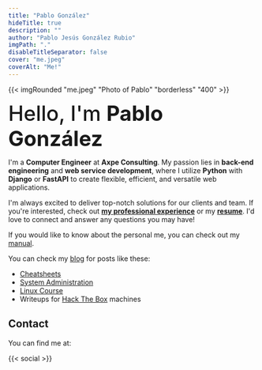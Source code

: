 ```yaml
---
title: "Pablo González"
hideTitle: true
description: ""
author: "Pablo Jesús González Rubio"
imgPath: "."
disableTitleSeparator: false
cover: "me.jpeg"
coverAlt: "Me!"
---
```


{{< imgRounded "me.jpeg" "Photo of Pablo" "borderless" "400" >}}

<span style="font-size:3em; font-weight:500">Hello, I'm **Pablo González**</span>

I'm a **Computer Engineer** at **Axpe Consulting**. My passion lies in **back-end engineering** and **web service development**, where I utilize **Python** with **Django** or **FastAPI** to create flexible, efficient, and versatile web applications.

I'm always excited to deliver top-notch solutions for our clients and team. If you're interested, check out **[my professional experience](/professional-experience)** or my **[resume](/resume.pdf)**. I'd love to connect and answer any questions you may have!

If you would like to know about the personal me, you can check out my [manual](https://manual.pablogonzalez.me).

You can check my [blog](/posts) for posts like these:

* [Cheatsheets](tags/cheatsheet/)
* [System Administration](tags/sysadmin/)
* [Linux Course](tags/linux/)
* Writeups for [Hack The Box](writeups/htb/) machines

## Contact

You can find me at:

{{< social >}}
